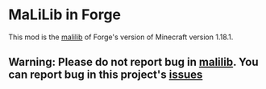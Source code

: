 MaLiLib in Forge
==============
This mod is the [malilib](https://github.com/maruohon) of Forge's version of Minecraft version 1.18.1.
   
   

## Warning: Please do not report bug in [malilib](https://github.com/maruohon). You can report bug in this project's [issues](https://github.com/PlumeIS/malilib-forge/issues)


